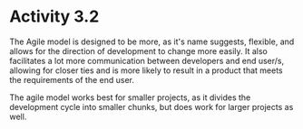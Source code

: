 # Activity 3.2

The Agile model is designed to be more, as it's name suggests, flexible, and allows for the direction of development to change more easily. It also facilitates a lot more communication between developers and end user/s, allowing for closer ties and is more likely to result in a product that meets the requirements of the end user.

The agile model works best for smaller projects, as it divides the development cycle into smaller chunks, but does work for larger projects as well.

